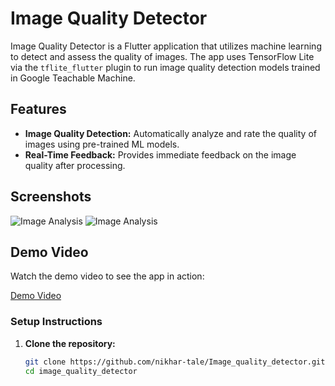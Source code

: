 # Image Quality Detector

Image Quality Detector is a Flutter application that utilizes machine learning to detect and assess the quality of images. The app uses TensorFlow Lite via the `tflite_flutter` plugin to run image quality detection models trained in Google Teachable Machine.



## Features

- **Image Quality Detection:** Automatically analyze and rate the quality of images using pre-trained ML models.
- **Real-Time Feedback:** Provides immediate feedback on the image quality after processing.


## Screenshots

![Image Analysis](screenshots/image_analysis.png)
![Image Analysis](screenshots/image_analysis1.png)


## Demo Video

Watch the demo video to see the app in action:

[Demo Video](assets/screenshots/demo_video.mp4)



### Setup Instructions

1. **Clone the repository:**

   ```sh
   git clone https://github.com/nikhar-tale/Image_quality_detector.git
   cd image_quality_detector
